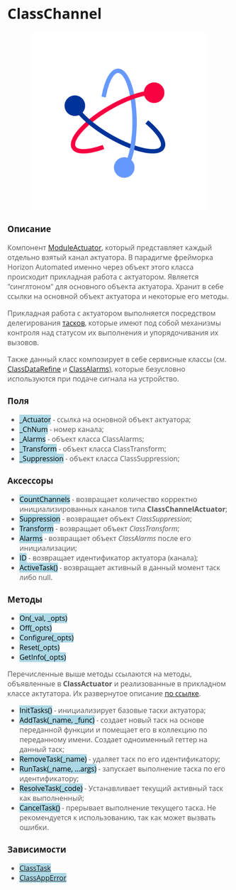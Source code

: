 <div style = "font-family: 'Open Sans', sans-serif; font-size: 16px">

# ClassChannel
<div style = "color: #555">
    <p align="center">
    <img src="./res/logo.png" width="400" title="hover text">
    </p>
</div>

### Описание
<div style = "color: #555">

Компонент [ModuleActuator](./README_MIDDLE.md), который представляет каждый отдельно взятый канал актуатора. В парадигме фрейморка Horizon Automated именно через объект этого класса происходит прикладная работа с актуатором. Является "синглтоном" для основного объекта актуатора. Хранит в себе ссылки на основной объект актуатора и некоторые его методы.  

Прикладная работа с актуатором выполняется посредством делегирования [тасков](./README_TASK.md), которые имеют под собой механизмы контроля над статусом их выполнения и упорядочивания их вызовов.

Также данный класс композирует в себе сервисные классы (см. [ClassDataRefine](./README_DATA_REFINE.md) и [ClassAlarms](./README_ALARMS.md)), которые безусловно используются при подаче сигнала на устройство. 
</div>

### Поля
<div style = "color: #555">

- <mark style="background-color: lightblue">_Actuator</mark> - ссылка на основной объект актуатора;
- <mark style="background-color: lightblue">_ChNum</mark> - номер канала;
- <mark style="background-color: lightblue">_Alarms</mark> - объект класса ClassAlarms;
- <mark style="background-color: lightblue">_Transform</mark> - объект класса ClassTransform;
- <mark style="background-color: lightblue">_Suppression</mark> - объект класса ClassSuppression;
</div>

### Аксессоры
<div style = "color: #555">

- <mark style="background-color: lightblue">CountChannels</mark> - возвращает количество корректно инициализированных каналов типа **ClassChannelActuator**;
- <mark style="background-color: lightblue">Suppression</mark> - возвращает объект *ClassSuppression*;
- <mark style="background-color: lightblue">Transform</mark> - возвращает объект *ClassTransform*;
- <mark style="background-color: lightblue">Alarms</mark> - возвращает объект *ClassAlarms* после его инициализации;
- <mark style="background-color: lightblue">ID</mark> - возвращает идентификатор актуатора (канала);
- <mark style="background-color: lightblue">ActiveTask()</mark> - возвращает активный в данный момент таск либо null.
</div>

### Методы
<div style = "color: #555">

- <mark style="background-color: lightblue">On(_val, _opts)</mark>
- <mark style="background-color: lightblue">Off(_opts)</mark> 
- <mark style="background-color: lightblue">Configure(_opts)</mark>
- <mark style="background-color: lightblue">Reset(_opts)</mark>
- <mark style="background-color: lightblue">GetInfo(_opts)</mark>

Перечисленные выше методы ссылаются на методы, объявленные в **ClassActuator** и реализованные в прикладном классе актутатора. Их развернутое описание [по ссылке](./README_MIDDLE.md#методы).

- <mark style="background-color: lightblue">InitTasks()</mark> - инициализирует базовые таски актуатора;
- <mark style="background-color: lightblue">AddTask(_name, _func)</mark> - создает новый таск на основе переданной функции и помещает его в коллекцию по переданному имени. Создает одноименный геттер на данный таск;
- <mark style="background-color: lightblue">RemoveTask(_name)</mark> - удаляет таск по его идентификатору;
- <mark style="background-color: lightblue">RunTask(_name, ...args)</mark> - запускает выполнение таска по его идентификатору;
- <mark style="background-color: lightblue">ResolveTask(_code)</mark> - Устанавливает текущий активный таск как выполненный;
- <mark style="background-color: lightblue">CancelTask()</mark> - прерывает выполнение текущего таска. Не рекомендуется к использованию, так как может вызвать ошибки.

</div>

### Зависимости
<div style = "color: #555">

- <mark style="background-color: lightblue">[ClassTask]()</mark>
- <mark style="background-color: lightblue">[ClassAppError](https://github.com/Konkery/ModuleAppError/blob/main/README.md)</mark>
</div>

</div>